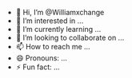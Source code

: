- 👋 Hi, I’m @Williamxchange
- 👀 I’m interested in ...
- 🌱 I’m currently learning ...
- 💞️ I’m looking to collaborate on ...
- 📫 How to reach me ...
- 😄 Pronouns: ...
- ⚡ Fun fact: ...

<!---
Williamxchange/Williamxchange is a ✨ special ✨ repository because its `README.md` (this file) appears on your GitHub profile.
You can click the Preview link to take a look at your changes.
--->
